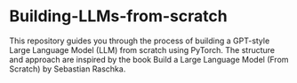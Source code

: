 # Building-LLMs-from-scratch
This repository guides you through the process of building a GPT-style Large Language Model (LLM) from scratch using PyTorch. The structure and approach are inspired by the book Build a Large Language Model (From Scratch) by Sebastian Raschka.
